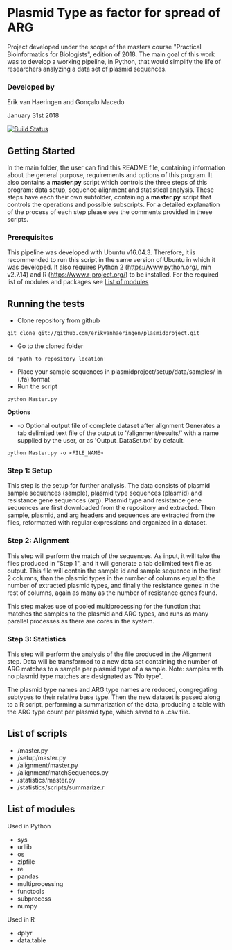 # Plasmid Type as factor for spread of ARG

Project developed under the scope of the masters course "Practical Bioinformatics for Biologists", edition of 2018.
The main goal of this work was to develop a working pipeline, in Python, that would simplify the life of researchers analyzing a data set of plasmid sequences.

### Developed by
Erik van Haeringen and Gonçalo Macedo

January 31st 2018

[![Build Status](https://travis-ci.org/erikvanhaeringen/plasmidproject.svg?branch=master)](https://travis-ci.org/erikvanhaeringen/plasmidproject)


## Getting Started
In the main folder, the user can find this README file, containing information about the general purpose, requirements and options of this program. It also contains a **master.py** script which controls the three steps of this program: data setup, sequence alignment and statistical analysis. These steps have each their own subfolder, containing a **master.py** script that controls the operations and possible subscripts. For a detailed explanation of the process of each step please see the comments provided in these scripts.

### Prerequisites
This pipeline was developed with Ubuntu v16.04.3. Therefore, it is recommended to run this script in the same version of Ubuntu in which it was developed.
It also requires Python 2 (https://www.python.org/, min v2.7.14) and R (https://www.r-project.org/) to be installed. For the required list of modules and packages see [List of modules](#list-of-modules)



## Running the tests
* Clone repository from github
```shell
git clone git://github.com/erikvanhaeringen/plasmidproject.git
```
* Go to the cloned folder
```shell
cd 'path to repository location'
```
* Place your sample sequences in plasmidproject/setup/data/samples/ in (.fa) format
* Run the script
```shell
python Master.py
```

**Options**
* *-o* Optional output file of complete dataset after alignment
Generates a tab delimited text file of the output to '/alignment/results/' with a name supplied by the user, or as 'Output_DataSet.txt' by default.
```shell
python Master.py -o <FILE_NAME>
```


### Step 1: Setup
This step is the setup for further analysis.
The data consists of plasmid sample sequences (sample), plasmid type sequences (plasmid) and resistance gene sequences (arg).
Plasmid type and resistance gene sequences are first downloaded from the repository and extracted.
Then sample, plasmid, and arg headers and sequences are extracted from the files, reformatted with regular expressions and organized in a dataset.


### Step 2: Alignment
This step will perform the match of the sequences.
As input, it will take the files produced in "Step 1", and it will generate a tab delimited text file as output. This file will contain the sample id and sample sequence in the first 2 columns, than the plasmid types in the number of columns equal to the number of extracted plasmid types, and finally the resistance genes in the rest of columns, again as many as the number of resistance genes found.

This step makes use of pooled multiprocessing for the function that matches the samples to the plasmid and ARG types, and runs as many parallel processes as there are cores in the system. 

### Step 3: Statistics
This step will perform the analysis of the file produced in the Alignment step.
Data will be transformed to a new data set containing the number of ARG matches to a sample per plasmid type of a sample. Note: samples with no plasmid type matches are designated as "No type". 

The plasmid type names and ARG type names are reduced, congregating subtypes to their relative base type. Then the new dataset is passed along to a R script, performing a summarization of the data, producing a table with the ARG type count per plasmid type, which saved to a .csv file.


## List of scripts
* /master.py
* /setup/master.py
* /alignment/master.py
* /alignment/matchSequences.py
* /statistics/master.py
* /statistics/scripts/summarize.r


## List of modules
Used in Python
* sys
* urllib
* os
* zipfile
* re
* pandas
* multiprocessing
* functools
* subprocess
* numpy

Used in R
* dplyr
* data.table